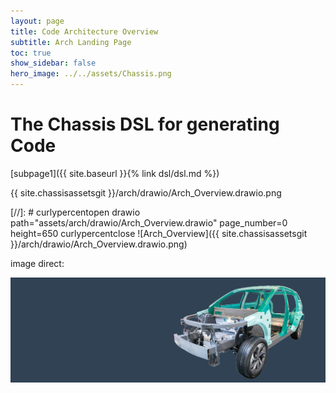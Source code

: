 ```yaml
---
layout: page
title: Code Architecture Overview
subtitle: Arch Landing Page
toc: true
show_sidebar: false
hero_image: ../../assets/Chassis.png
---
```

# The Chassis DSL for generating Code

[subpage1]({{ site.baseurl }}{% link dsl/dsl.md %})

{{ site.chassisassetsgit }}/arch/drawio/Arch_Overview.drawio.png

[//]: # curlypercentopen drawio path="assets/arch/drawio/Arch_Overview.drawio" page_number=0 height=650 curlypercentclose
![Arch_Overview]({{ site.chassisassetsgit }}/arch/drawio/Arch_Overview.drawio.png)


image direct:

![hero](../../assets/Chassis.png)
